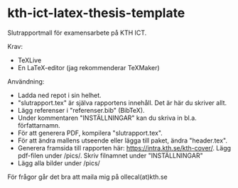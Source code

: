 # kth-ict-latex-thesis-template

Slutrapportmall för examensarbete på KTH ICT.

Krav:
- TeXLive
- En LaTeX-editor (jag rekommenderar TeXMaker)

Användning:
- Ladda ned repot i sin helhet.
- "slutrapport.tex" är själva rapportens innehåll. Det är här du skriver allt.
- Lägg referenser i "referenser.bib" (BibTeX).
- Under kommentaren "INSTÄLLNINGAR" kan du skriva in bl.a. författarnamn.
- För att generera PDF, kompilera "slutrapport.tex".
- För att ändra mallens utseende eller lägga till paket, ändra "header.tex".
- Generera framsida till rapporten här: https://intra.kth.se/kth-cover/. Lägg pdf-filen under /pics/. Skriv filnamnet under "INSTÄLLNINGAR"
- Lägg alla bilder under /pics/

För frågor går det bra att maila mig på ollecal(at)kth.se